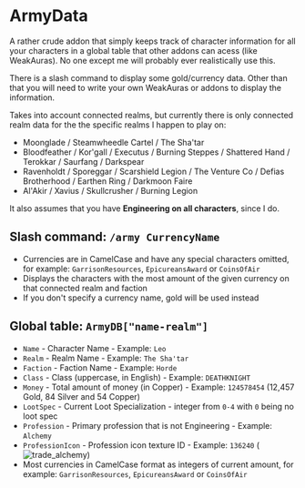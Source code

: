 # ArmyData

A rather crude addon that simply keeps track of character information for all your characters in a global table that other addons can acess (like WeakAuras). No one except me will probably ever realistically use this.

There is a slash command to display some gold/currency data. Other than that you will need to write your own WeakAuras or addons to display the information.

Takes into account connected realms, but currently there is only connected realm data for the the specific realms I happen to play on:

- Moonglade / Steamwheedle Cartel / The Sha'tar
- Bloodfeather / Kor'gall / Executus / Burning Steppes / Shattered Hand / Terokkar / Saurfang / Darkspear
- Ravenholdt / Sporeggar / Scarshield Legion / The Venture Co / Defias Brotherhood / Earthen Ring / Darkmoon Faire
- Al'Akir / Xavius / Skullcrusher / Burning Legion

It also assumes that you have **Engineering on all characters**, since I do.

## Slash command: ``/army CurrencyName``

- Currencies are in CamelCase and have any special characters omitted, for example: ``GarrisonResources``, ``EpicureansAward`` or ``CoinsOfAir``
- Displays the characters with the most amount of the given currency on that connected realm and faction
- If you don't specify a currency name, gold will be used instead

## Global table: ``ArmyDB["name-realm"]``

- ``Name`` - Character Name - Example: ``Leo``
- ``Realm`` - Realm Name - Example: ``The Sha'tar``
- ``Faction`` - Faction Name - Example: ``Horde``
- ``Class`` - Class (uppercase, in English) - Example: ``DEATHKNIGHT``
- ``Money`` - Total amount of money (in Copper) - Example: ``124578454`` (12,457 Gold, 84 Silver and 54 Copper)
- ``LootSpec`` - Current Loot Specialization - integer from ``0-4`` with ``0`` being no loot spec
- ``Profession`` - Primary profession that is not Engineering - Example: ``Alchemy``
- ``ProfessionIcon`` - Profession icon texture ID - Example: ``136240`` (![trade_alchemy](https://wow.zamimg.com/images/wow/icons/small/trade_alchemy.jpg))
- Most currencies in CamelCase format as integers of current amount, for example: ``GarrisonResources``, ``EpicureansAward`` or ``CoinsOfAir``
